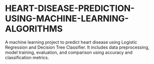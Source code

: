 # HEART-DISEASE-PREDICTION-USING-MACHINE-LEARNING-ALGORITHMS
A machine learning project to predict heart disease using Logistic Regression and Decision Tree Classifier. It includes data preprocessing, model training, evaluation, and comparison using accuracy and classification metrics.
